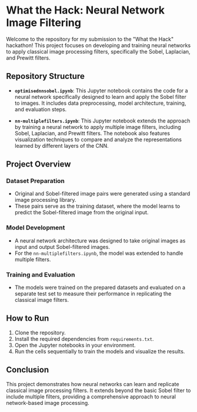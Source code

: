 # What the Hack: Neural Network Image Filtering

Welcome to the repository for my submission to the "What the Hack" hackathon! This project focuses on developing and training neural networks to apply classical image processing filters, specifically the Sobel, Laplacian, and Prewitt filters.

## Repository Structure

- **`optimisednnsobel.ipynb`**: This Jupyter notebook contains the code for a neural network specifically designed to learn and apply the Sobel filter to images. It includes data preprocessing, model architecture, training, and evaluation steps.

- **`nn-multiplefilters.ipynb`**: This Jupyter notebook extends the approach by training a neural network to apply multiple image filters, including Sobel, Laplacian, and Prewitt filters. The notebook also features visualization techniques to compare and analyze the representations learned by different layers of the CNN.

## Project Overview

### Dataset Preparation
- Original and Sobel-filtered image pairs were generated using a standard image processing library.
- These pairs serve as the training dataset, where the model learns to predict the Sobel-filtered image from the original input.

### Model Development
- A neural network architecture was designed to take original images as input and output Sobel-filtered images.
- For the `nn-multiplefilters.ipynb`, the model was extended to handle multiple filters.

### Training and Evaluation
- The models were trained on the prepared datasets and evaluated on a separate test set to measure their performance in replicating the classical image filters.

## How to Run

1. Clone the repository.
2. Install the required dependencies from `requirements.txt`.
3. Open the Jupyter notebooks in your environment.
4. Run the cells sequentially to train the models and visualize the results.

## Conclusion

This project demonstrates how neural networks can learn and replicate classical image processing filters. It extends beyond the basic Sobel filter to include multiple filters, providing a comprehensive approach to neural network-based image processing.

